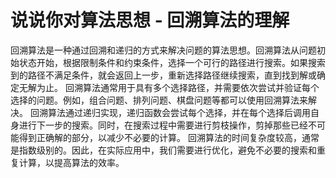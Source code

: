 # 说说你对算法思想 - 回溯算法的理解
回溯算法是一种通过回溯和递归的方式来解决问题的算法思想。回溯算法从问题初始状态开始，根据限制条件和约束条件，选择一个可行的路径进行搜索。如果搜索到的路径不满足条件，就会返回上一步，重新选择路径继续搜索，直到找到解或确定无解为止。
回溯算法通常用于具有多个选择路径，并需要依次尝试并验证每个选择的问题。例如，组合问题、排列问题、棋盘问题等都可以使用回溯算法来解决。
回溯算法通过递归实现，递归函数会尝试每个选择，并在每个选择后调用自身进行下一步的搜索。同时，在搜索过程中需要进行剪枝操作，剪掉那些已经不可能得到正确解的部分，以减少不必要的计算。
回溯算法的时间复杂度较高，通常是指数级别的。因此，在实际应用中，我们需要进行优化，避免不必要的搜索和重复计算，以提高算法的效率。
